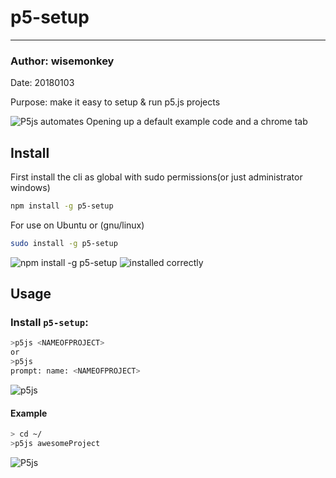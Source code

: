 # p5-setup
---------
### Author: wisemonkey
Date: 20180103

Purpose: make it easy to setup & run p5.js projects 

![P5js](https://i.imgur.com/yVgtYvt.png) 
automates Opening up a default example code
and a chrome tab
## Install 

First install the cli as global with sudo permissions(or just administrator windows) 
```bash
npm install -g p5-setup 
```
For use on Ubuntu or (gnu/linux) 
```bash
sudo install -g p5-setup 
````
![npm install -g p5-setup](https://i.imgur.com/MFDLbTH.png) 
![installed correctly](https://i.imgur.com/1kDApmr.png) 
 
 
## Usage 
 
### Install `p5-setup`: 
 
```bash 
>p5js <NAMEOFPROJECT> 
or  
>p5js 
prompt: name: <NAMEOFPROJECT> 
```
![p5js <NAMEOFPROJECT>](https://i.imgur.com/b05grQK.png) 
 
#### Example 
```bash
> cd ~/ 
>p5js awesomeProject 
```
![P5js](https://i.imgur.com/yVgtYvt.png)

